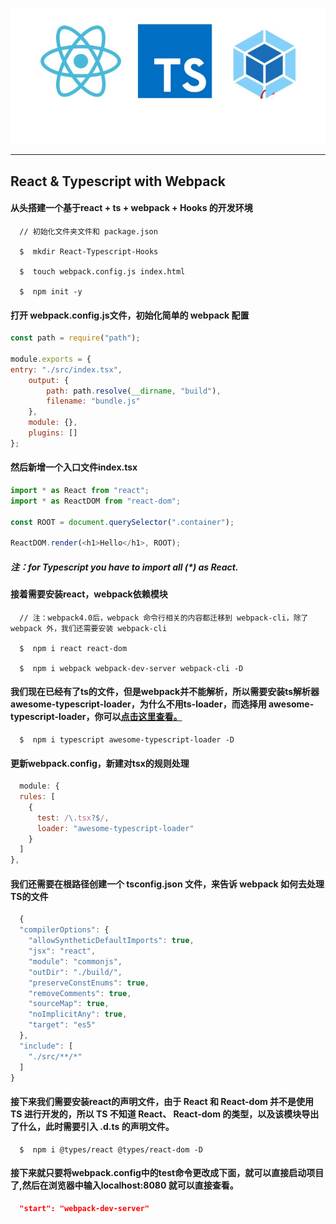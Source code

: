 ![](./src/assets/logo.png)


------

## React & Typescript with Webpack

#### 从头搭建一个基于react + ts + webpack + Hooks 的开发环境

```shell
  // 初始化文件夹文件和 package.json

  $  mkdir React-Typescript-Hooks

  $  touch webpack.config.js index.html

  $  npm init -y
```
#### 打开 webpack.config.js文件，初始化简单的 webpack 配置
```javascript
const path = require("path");

module.exports = {
entry: "./src/index.tsx",
    output: {
        path: path.resolve(__dirname, "build"),
        filename: "bundle.js"
    },
    module: {},
    plugins: []
};
```
#### 然后新增一个入口文件index.tsx
```javascript
import * as React from "react";
import * as ReactDOM from "react-dom";

const ROOT = document.querySelector(".container");

ReactDOM.render(<h1>Hello</h1>, ROOT);
```
##### 注：for Typescript you have to import all (*) as React.

#### 接着需要安装react，webpack依赖模块
```shell
  // 注：webpack4.0后，webpack 命令行相关的内容都迁移到 webpack-cli，除了 webpack 外，我们还需要安装 webpack-cli

  $  npm i react react-dom

  $  npm i webpack webpack-dev-server webpack-cli -D
```

#### 我们现在已经有了ts的文件，但是webpack并不能解析，所以需要安装ts解析器 awesome-typescript-loader，为什么不用ts-loader，而选择用 awesome-typescript-loader，你可以[点击这里查看。](https://github.com/s-panferov/awesome-typescript-loader#differences-between-ts-loader)

```shell
  $  npm i typescript awesome-typescript-loader -D
```
#### 更新webpack.config，新建对tsx的规则处理
```js
  module: {
  rules: [
    {
      test: /\.tsx?$/,
      loader: "awesome-typescript-loader"
    }
  ]
},
```

#### 我们还需要在根路径创建一个 tsconfig.json 文件，来告诉 webpack 如何去处理TS的文件
```js
  {
  "compilerOptions": {
    "allowSyntheticDefaultImports": true,
    "jsx": "react",
    "module": "commonjs",
    "outDir": "./build/",
    "preserveConstEnums": true,
    "removeComments": true,
    "sourceMap": true,
    "noImplicitAny": true,
    "target": "es5"
  },
  "include": [
    "./src/**/*"
  ]
}
```
#### 接下来我们需要安装react的声明文件，由于 React 和 React-dom 并不是使用 TS 进行开发的，所以 TS 不知道 React、 React-dom 的类型，以及该模块导出了什么，此时需要引入 .d.ts 的声明文件。
```shell
  $  npm i @types/react @types/react-dom -D
```

#### 接下来就只要将webpack.config中的test命令更改成下面，就可以直接启动项目了,然后在浏览器中输入localhost:8080 就可以直接查看。
```json
  "start": "webpack-dev-server"
```


